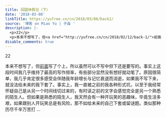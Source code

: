 ```yaml
---
title: 回国休假记（下）
date: '2018-03-08'
linkTitle: https://yufree.cn/cn/2018/03/08/back2/
source: '博客 on Miao Yu | 于淼 '
description: |-
  <p>22</p>
  <p>本来不想写了，但<a href="http://yufree.cn/cn/2018/02/12/back-1/">前面</a>写了个上，所以虽然可以不写中但下还是要写的。事实上这段时间我几乎维持了最高的写作频率，有些部分显然没有想好就动笔了。原因很简单，我几乎肯定很多感受会伴随我年龄增长与记忆衰退而消逝，如果我不写下来，就没法给未来的我下套了。事实上，我一直被之前的我各种形式坑，以至于我经常怀疑自己是从另一个时间线切过来的，有时读之前的文字会感觉完全是另一个熟悉的陌生人。但如果是熟悉的陌生人，我天然会有一种开玩笑的恶趣味，毕竟生活多艰，如果跟别人开玩笑总是有风险，那不如给未来的自己下套或留谜题。类似那种历尽千辛万苦打 ...
disable_comments: true
---
```

<p>22</p>
<p>本来不想写了，但<a href="http://yufree.cn/cn/2018/02/12/back-1/">前面</a>写了个上，所以虽然可以不写中但下还是要写的。事实上这段时间我几乎维持了最高的写作频率，有些部分显然没有想好就动笔了。原因很简单，我几乎肯定很多感受会伴随我年龄增长与记忆衰退而消逝，如果我不写下来，就没法给未来的我下套了。事实上，我一直被之前的我各种形式坑，以至于我经常怀疑自己是从另一个时间线切过来的，有时读之前的文字会感觉完全是另一个熟悉的陌生人。但如果是熟悉的陌生人，我天然会有一种开玩笑的恶趣味，毕竟生活多艰，如果跟别人开玩笑总是有风险，那不如给未来的自己下套或留谜题。类似那种历尽千辛万苦打 ...